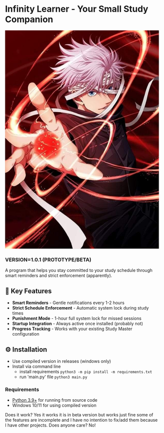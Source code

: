 # Infinity Learner - Your Small Study Companion

![Study Master Banner](https://raw.githubusercontent.com/M1778M/InfinityLearner/refs/heads/master/study_icon.png)

### VERSION=1.0.1 (PROTOTYPE/BETA)
A program that helps you stay committed to your study schedule through smart reminders and strict enforcement (apparently).

## 🌟 Key Features
- **Smart Reminders** - Gentle notifications every 1-2 hours
- **Strict Schedule Enforcement** - Automatic system lock during study times
- **Punishment Mode** - 1-hour full system lock for missed sessions
- **Startup Integration** - Always active once installed (probably not)
- **Progress Tracking** - Works with your existing Study Master configuration

## ⚙️ Installation
- Use compiled version in releases (windows only)
- Install via command line
  - install requirements `python3 -m pip install -m requirements.txt`
  - run 'main.py' file `python3 main.py`


### Requirements
- [Python 3.9+](https://www.python.org/downloads/) for running from source code
- Windows 10/11 for using compiled version


Does it work?
Yes it works it is in beta version but works just fine some of the features are incomplete and I have no intention to fix/add them because I have other projects.
Does anyone care? No!
